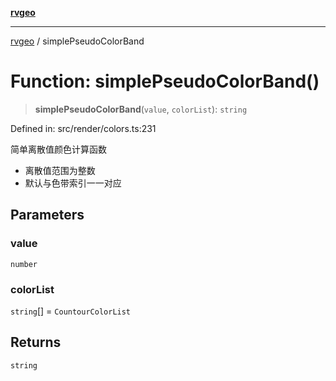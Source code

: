 [**rvgeo**](../README.md)

***

[rvgeo](../globals.md) / simplePseudoColorBand

# Function: simplePseudoColorBand()

> **simplePseudoColorBand**(`value`, `colorList`): `string`

Defined in: src/render/colors.ts:231

简单离散值颜色计算函数
- 离散值范围为整数
- 默认与色带索引一一对应

## Parameters

### value

`number`

### colorList

`string`[] = `CountourColorList`

## Returns

`string`

